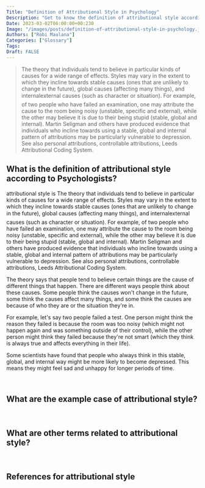 ```yaml
---
Title: "Definition of Attributional Style in Psychology"
Description: "Get to know the definition of attributional style according to psychologists."
Date: 2023-03-02T06:00:00+00:230
Image: "/images/posts/definition-of-attributional-style-in-psychology.jpg"
Authors: ["Robi Maulana"]
Categories: ["Glossary"]
Tags: 
Draft: FALSE
---
```





> The theory that individuals tend to believe in particular kinds of causes for a wide range of effects. Styles may vary in the extent to which they incline towards stable causes (ones that are unlikely to change in the future), global causes (affecting many things), and internalexternal causes (such as character or situation). For example, of two people who have failed an examination, one may attribute the cause to the room being noisy (unstable, specific and external), while the other may believe it is due to their being stupid (stable, global and internal). Martin Seligman and others have produced evidence that individuals who incline towards using a stable, global and internal pattern of attributions may be particularly vulnerable to depression. See also personal attributions, controllable attributions, Leeds Attributional Coding System.

## What is the definition of attributional style according to Psychologists?

attributional style is The theory that individuals tend to believe in particular kinds of causes for a wide range of effects. Styles may vary in the extent to which they incline towards stable causes (ones that are unlikely to change in the future), global causes (affecting many things), and internalexternal causes (such as character or situation). For example, of two people who have failed an examination, one may attribute the cause to the room being noisy (unstable, specific and external), while the other may believe it is due to their being stupid (stable, global and internal). Martin Seligman and others have produced evidence that individuals who incline towards using a stable, global and internal pattern of attributions may be particularly vulnerable to depression. See also personal attributions, controllable attributions, Leeds Attributional Coding System.

The theory says that people tend to believe certain things are the cause of different things that happen. There are different ways people think about these causes. Some people think the causes won't change in the future, some think the causes affect many things, and some think the causes are because of who they are or the situation they're in.

For example, let's say two people failed a test. One person might think the reason they failed is because the room was too noisy (which might not happen again and was something outside of their control), while the other person might think they failed because they're not smart (which they think is always true and affects everything in their life).

Some scientists have found that people who always think in this stable, global, and internal way might be more likely to become depressed. This means they might feel sad and unhappy for longer periods of time.

 

## What are the example case of attributional style?

 

## What are other terms related to attributional style?

 

## References for attributional style
